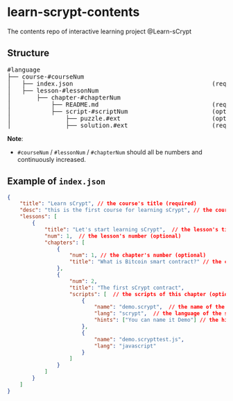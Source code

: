 # learn-scrypt-contents
The contents repo of interactive learning project @Learn-sCrypt


## Structure
<pre>
#language
├── course-#courseNum
│   ├── index.json                                      (required)
│   ├── lesson-#lessonNum
│       ├── chapter-#chapterNum
│           ├── README.md                               (required) 
│           ├── script-#scriptNum                       (optional)
│               ├── puzzle.#ext                         (optional)
│               ├── solution.#ext                       (required)
</pre>

**Note**: 

* `#courseNum` / `#lessonNum` / `#chapterNum` should all be numbers and continuously increased.

## Example of `index.json`

```json
{
    "title": "Learn sCrypt", // the course's title (required)
    "desc": "this is the first course for learning sCrypt", // the course's description (required)
    "lessons": [
        {
            "title": "Let's start learning sCrypt",  // the lesson's title (required)
            "num": 1,  // the lesson's number (optional)
            "chapters": [
                {
                    "num": 1, // the chapter's number (optional)
                    "title": "What is Bitcoin smart contract?" // the chapter's title (required)
                },
                {
                    "num": 2,
                    "title": "The first sCrypt contract",
                    "scripts": [  // the scripts of this chapter (optional)
                        {
                            "name": "demo.scrypt",  // the name of the script, extension included. (required)
                            "lang": "scrypt",  // the language of the script code (optional)
                            "hints": ["You can name it Demo"] // the hints for the script puzzles (optional)
                        },
                        {
                            "name": "demo.scrypttest.js",
                            "lang": "javascript"
                        }
                    ]
                }
            ]
        }
    ]
}
```


